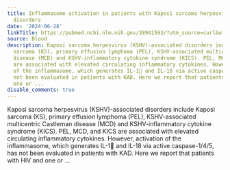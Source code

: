 ```yaml
---
title: Inflammasome activation in patients with Kaposi sarcoma herpesvirus (KSHV)-associated
  disorders
date: '2024-06-28'
linkTitle: https://pubmed.ncbi.nlm.nih.gov/38941593/?utm_source=curl&utm_medium=rss&utm_campaign=journals&utm_content=7603509&fc=None&ff=20240629181447&v=2.18.0.post9+e462414
source: Blood
description: Kaposi sarcoma herpesvirus (KSHV)-associated disorders include Kaposi
  sarcoma (KS), primary effusion lymphoma (PEL), KSHV-associated multicentric Castleman
  disease (MCD) and KSHV-inflammatory cytokine syndrome (KICS). PEL, MCD, and KICS
  are associated with elevated circulating inflammatory cytokines. However, activation
  of the inflammasome, which generates IL-1 and IL-18 via active caspase-1/4/5, has
  not been evaluated in patients with KAD. Here we report that patients with HIV and
  one or ...
disable_comments: true
---
```

Kaposi sarcoma herpesvirus (KSHV)-associated disorders include Kaposi sarcoma (KS), primary effusion lymphoma (PEL), KSHV-associated multicentric Castleman disease (MCD) and KSHV-inflammatory cytokine syndrome (KICS). PEL, MCD, and KICS are associated with elevated circulating inflammatory cytokines. However, activation of the inflammasome, which generates IL-1 and IL-18 via active caspase-1/4/5, has not been evaluated in patients with KAD. Here we report that patients with HIV and one or ...